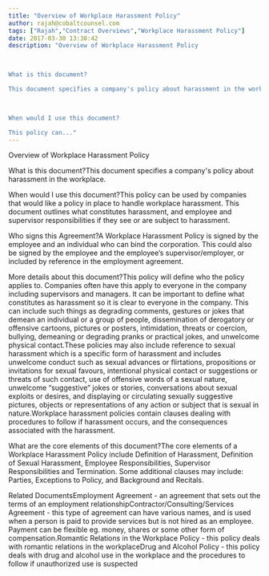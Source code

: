 ```yaml
---
title: "Overview of Workplace Harassment Policy"
author: rajah@cobaltcounsel.com
tags: ["Rajah","Contract Overviews","Workplace Harassment Policy"]
date: 2017-03-30 13:38:42
description: "Overview of Workplace Harassment Policy

 

What is this document?

This document specifies a company's policy about harassment in the workplace. 

 

When would I use this document?

This policy can..."
---
```


Overview of Workplace Harassment Policy

 

What is this document?This document specifies a company's policy about harassment in the workplace. 

 

When would I use this document?This policy can be used by companies that would like a policy in place to handle workplace harassment. This document outlines what constitutes harassment, and employee and supervisor responsibilities if they see or are subject to harassment. 

 

Who signs this Agreement?A Workplace Harassment Policy is signed by the employee and an individual who can bind the corporation. This could also be signed by the employee and the employee’s supervisor/employer, or included by reference in the employment agreement.

 

More details about this document?This policy will define who the policy applies to. Companies often have this apply to everyone in the company including supervisors and managers. It can be important to define what constitutes as harassment so it is clear to everyone in the company. This can include such things as degrading comments, gestures or jokes that demean an individual or a group of people, dissemination of derogatory or offensive cartoons, pictures or posters, intimidation, threats or coercion, bullying, demeaning or degrading pranks or practical jokes, and unwelcome physical contact.These policies may also include reference to sexual harassment which is a specific form of harassment and includes unwelcome conduct such as sexual advances or flirtations, propositions or invitations for sexual favours, intentional physical contact or suggestions or threats of such contact, use of offensive words of a sexual nature, unwelcome “suggestive” jokes or stories, conversations about sexual exploits or desires, and displaying or circulating sexually suggestive pictures, objects or representations of any action or subject that is sexual in nature.Workplace harassment policies contain clauses dealing with procedures to follow if harassment occurs, and the consequences associated with the harassment. 

 

What are the core elements of this document?The core elements of a Workplace Harassment Policy include  Definition of Harassment, Definition of Sexual Harassment, Employee Responsibilities, Supervisor Responsibilities and Termination. Some additional clauses may include: Parties, Exceptions to Policy, and Background and Recitals.  

 

Related DocumentsEmployment Agreement - an agreement that sets out the terms of an employment relationshipContractor/Consulting/Services Agreement - this type of agreement can have various names, and is used when a person is paid to provide services but is not hired as an employee. Payment can be flexible eg. money, shares or some other form of compensation.Romantic Relations in the Workplace Policy - this policy deals with romantic relations in the workplaceDrug and Alcohol Policy - this policy deals with drug and alcohol use in the workplace and the procedures to follow if unauthorized use is suspected